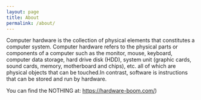 ```yaml
---
layout: page
title: About
permalink: /about/
---
```


Computer hardware is the collection of physical elements that constitutes a computer system. 
Computer hardware refers to the physical parts or components of a computer such as the monitor, 
mouse, keyboard, computer data storage, hard drive disk (HDD), system unit (graphic cards, sound cards, memory, motherboard and chips), 
etc. all of which are physical objects that can be touched.In contrast, software is instructions that can be stored and run by hardware.

You can find the NOTHING at: https://hardware-boom.com/)


